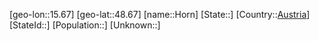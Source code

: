 ﻿---
location: [48.67,15.67]
type: City
tags:
- geo/City


SpocWebEntityId: 31026
isDeleted: false
confidential: public

---
[geo-lon::15.67]
[geo-lat::48.67]
[name::Horn]
[State::]
[Country::[Austria](geo/Continent/Europe/Austria.md)]
[StateId::]
[Population::]
[Unknown::]


